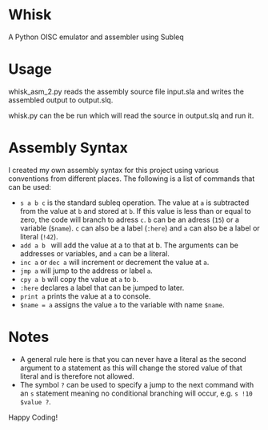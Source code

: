 # Whisk
 A Python OISC emulator and assembler using Subleq
 
Usage
===========
whisk_asm_2.py reads the assembly source file input.sla and writes the assembled
output to output.slq.

whisk.py can the be run which will read the source in output.slq and run it.

Assembly Syntax
====================

I created my own assembly syntax for this project using various conventions
from different places. The following is a list of commands that can be used:

- ```s a b c``` is the standard subleq operation. The value at ```a``` is subtracted
from the value at ```b``` and stored at ```b```. If this value is less than
or equal to zero, the code will branch to adress ```c```. ```b```
can be an adress (```15```) or a variable (```$name```). ```c``` can also be a
label (```:here```) and ```a``` can also be a label or literal (```!42```).
- ```add a b ``` will add the value at a to that at b. The arguments can be
addresses or variables, and ```a``` can be a literal.
- ```inc a``` or ```dec a``` will increment or decrement the value at ```a```.
- ```jmp a``` will jump to the address or label ```a```.
- ```cpy a b``` will copy the value at ```a``` to ```b```.
- ```:here``` declares a label that can be jumped to later.
- ```print a``` prints the value at a to console.
- ```$name = a``` assigns the value ```a``` to the variable with name ```$name```.

Notes
============
- A general rule here is that you can never have a literal as the second argument
to a statement as this will change the stored value of that literal and is
therefore not allowed.
- The symbol ```?``` can be used to specify a jump to the next command with an 
```s``` statement meaning no conditional branching will occur, e.g. ```s !10 $value ?```.

Happy Coding!